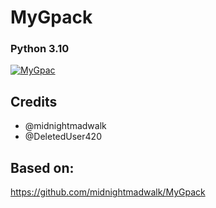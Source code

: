# MyGpack

### Python 3.10

<p align="center">

<a href = "https://heroku.com/deploy?template=https://github.com/anonymous-x97/pack"><img src="https://www.herokucdn.com/deploy/button.svg" alt="MyGpac"> </a>

</p>

## Credits

- @midnightmadwalk
- @DeletedUser420

## Based on:

https://github.com/midnightmadwalk/MyGpack
